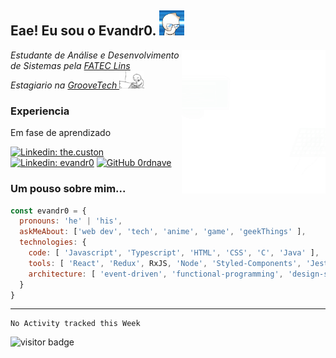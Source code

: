 <h2> Eae! Eu sou o Evandr0. <img src="https://raw.githubusercontent.com/0rdnave/0rdnave/main/mr_onion.webp" width="40"></h2>
<img align='right' src="https://raw.githubusercontent.com/0rdnave/0rdnave/main/Code%20typing.gif" width="230">

<!--<a href="https://storyset.com/work">Work illustrations by Storyset</a>-->
<p><em>Estudante de Análise e Desenvolvimento de Sistemas pela <a href="http://www.fateclins.edu.br">FATEC Lins</a>
</br>Estagiario na  <a href="https://www.groovetech.com.br/">GrooveTech </a><img src="https://raw.githubusercontent.com/0rdnave/0rdnave/main/programming-crazy.gif" width="40"> 
</em></p>

### Experiencia 
<p>Em fase de aprendizado</p>

[![Linkedin: the.custon](https://img.shields.io/badge/-the.custon-ae4ee6?style=flat-square&logo=Instagram&logoColor=white&link=https://www.instagram.com/the.custon/)](https://www.linkedin.com/in/evandr0/)
[![Linkedin: evandr0](https://img.shields.io/badge/-evandr0-blue?style=flat-square&logo=Linkedin&logoColor=white&link=https://www.linkedin.com/in/evandr0/)](https://www.linkedin.com/in/evandr0/)
[![GitHub 0rdnave](https://img.shields.io/github/followers/0rdnave?label=follow&style=social)](https://github.com/0rdnave)


### Um pouso sobre mim...  

```javascript
const evandr0 = {
  pronouns: 'he' | 'his',
  askMeAbout: ['web dev', 'tech', 'anime', 'game', 'geekThings' ], 
  technologies: {
    code: [ 'Javascript', 'Typescript', 'HTML', 'CSS', 'C', 'Java' ],
    tools: [ 'React', 'Redux', RxJS, 'Node', 'Styled-Components', 'Jest', 'Material-UI' ],
    architecture: [ 'event-driven', 'functional-programming', 'design-systemPattern' ]
  }  
}
```

---

<!--START_SECTION:waka-->
```text
No Activity tracked this Week
```
<!--END_SECTION:waka-->


![visitor badge](https://visitor-badge.glitch.me/badge?page_id=0rdnave.visitor-badge)
